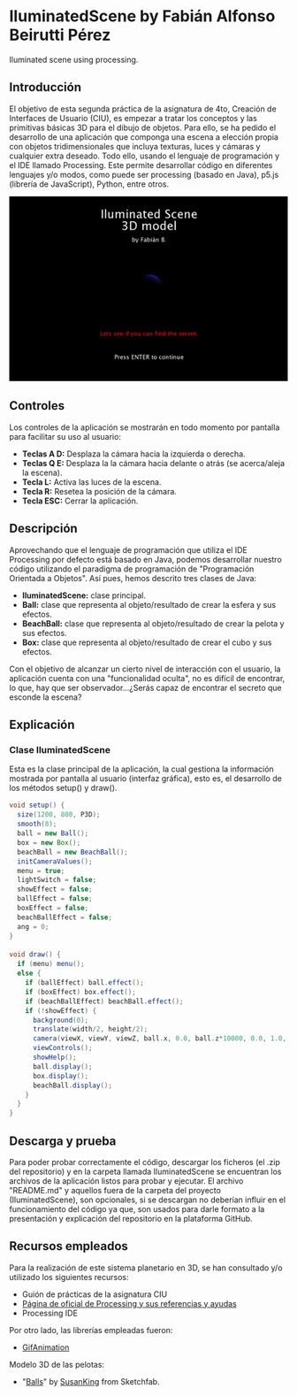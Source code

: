# IluminatedScene by Fabián Alfonso Beirutti Pérez
Iluminated scene using processing.

## Introducción
El objetivo de esta segunda práctica de la asignatura de 4to, Creación de Interfaces de Usuario (CIU), es empezar a tratar los conceptos y las primitivas básicas 3D para el dibujo de objetos. Para ello, se ha pedido el desarrollo de una aplicación que componga una escena a elección propia con objetos tridimensionales que incluya texturas, luces y cámaras y cualquier extra deseado. Todo ello, usando el lenguaje de programación y el IDE llamado Processing. Este permite desarrollar código en diferentes lenguajes y/o modos, como puede ser processing (basado en Java), p5.js (librería de JavaScript), Python, entre otros.
<p align="center"><img src="/iluminatedSceneGif.gif" alt="Iluminated scene using processing"></img></p>

## Controles
Los controles de la aplicación se mostrarán en todo momento por pantalla para facilitar su uso al usuario:
- **Teclas A D:** Desplaza la cámara hacia la izquierda o derecha.
- **Teclas Q E:** Desplaza la la cámara hacia delante o atrás (se acerca/aleja la escena).
- **Tecla L:** Activa las luces de la escena.
- **Tecla R:** Resetea la posición de la cámara.
- **Tecla ESC:** Cerrar la aplicación.

## Descripción
Aprovechando que el lenguaje de programación que utiliza el IDE Processing por defecto está basado en Java, podemos desarrollar nuestro código utilizando el paradigma de programación de "Programación Orientada a Objetos". Así pues, hemos descrito tres clases de Java:
- **IluminatedScene:** clase principal.
- **Ball:** clase que representa al objeto/resultado de crear la esfera y sus efectos.
- **BeachBall:** clase que representa al objeto/resultado de crear la pelota y sus efectos.
- **Box:** clase que representa al objeto/resultado de crear el cubo y sus efectos.

Con el objetivo de alcanzar un cierto nivel de interacción con el usuario, la aplicación cuenta con una "funcionalidad oculta", no es difícil de encontrar, lo que, hay que ser observador...¿Serás capaz de encontrar el secreto que esconde la escena?

## Explicación
### Clase IluminatedScene
Esta es la clase principal de la aplicación, la cual gestiona la información mostrada por pantalla al usuario (interfaz gráfica), esto es, el desarrollo de los métodos setup() y draw().
```java
void setup() {
  size(1200, 800, P3D);
  smooth(8);
  ball = new Ball();
  box = new Box();
  beachBall = new BeachBall();
  initCameraValues();
  menu = true;
  lightSwitch = false;
  showEffect = false;
  ballEffect = false;
  boxEffect = false;
  beachBallEffect = false;
  ang = 0;
}

void draw() {
  if (menu) menu();
  else {
    if (ballEffect) ball.effect();
    if (boxEffect) box.effect();
    if (beachBallEffect) beachBall.effect();
    if (!showEffect) {
      background(0);
      translate(width/2, height/2);
      camera(viewX, viewY, viewZ, ball.x, 0.0, ball.z*10000, 0.0, 1.0, 0.0);
      viewControls();
      showHelp();
      ball.display();
      box.display();
      beachBall.display();
    }
  }
}
```

## Descarga y prueba
Para poder probar correctamente el código, descargar los ficheros (el .zip del repositorio) y en la carpeta llamada IluminatedScene se encuentran los archivos de la aplicación listos para probar y ejecutar. El archivo "README.md" y aquellos fuera de la carpeta del proyecto (IluminatedScene), son opcionales, si se descargan no deberían influir en el funcionamiento del código ya que, son usados para darle formato a la presentación y explicación del repositorio en la plataforma GitHub.

## Recursos empleados
Para la realización de este sistema planetario en 3D, se han consultado y/o utilizado los siguientes recursos:
* Guión de prácticas de la asignatura CIU
* <a href="https://processing.org">Página de oficial de Processing y sus referencias y ayudas</a>
* Processing IDE

Por otro lado, las librerías empleadas fueron:
* <a href="https://github.com/extrapixel/gif-animation">GifAnimation</a>

Modelo 3D de las pelotas:
* "<a href="https://skfb.ly/6SJNp">Balls</a>" by <a href="https://sketchfab.com/krolzuzannapl">SusanKing</a> from Sketchfab.
